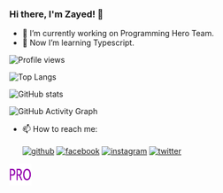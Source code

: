 ### Hi there, I'm Zayed! 👋

- 🔭 I’m currently working on Programming Hero Team.
- 🌱 Now I’m learning Typescript.

![Profile views](https://gpvc.arturio.dev/Ashraful-Hasan10)  

![Top Langs](https://github-readme-stats.vercel.app/api/top-langs/?username=Ashraful-Hasan10)


![GitHub stats](https://github-readme-stats.vercel.app/api?username=Ashraful-Hasan10&show_icons=true)  

![GitHub Activity Graph](https://activity-graph.herokuapp.com/graph?username=Ashraful-Hasan10)  



- 📫 How to reach me: <br> <br>
[<img src='https://cdn.jsdelivr.net/npm/simple-icons@3.0.1/icons/github.svg' alt='github' height='40'>](https://github.com/Ashraful-Hasan10)  [<img src='https://cdn.jsdelivr.net/npm/simple-icons@3.0.1/icons/facebook.svg' alt='facebook' height='40'>](https://www.facebook.com/zayed.hasan.5268)  [<img src='https://cdn.jsdelivr.net/npm/simple-icons@3.0.1/icons/instagram.svg' alt='instagram' height='40'>](https://www.instagram.com/iam_ashraful_10/)  [<img src='https://cdn.jsdelivr.net/npm/simple-icons@3.0.1/icons/twitter.svg' alt='twitter' height='40'>](https://twitter.com/ashraf_bro_1)  

<a href='https://github.com/pricing'><img src='https://raw.githubusercontent.com/acervenky/animated-github-badges/master/assets/pro.gif' width='40' height='40'></a> 


